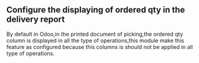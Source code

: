 Configure the displaying of ordered qty in the delivery report
-------------------------------------------------------------
By default in Odoo,in the printed document of picking,the ordered qty column is displayed in all the type of operations,this module make this feature as configured because this columns is should not be applied in all type of operations. 


